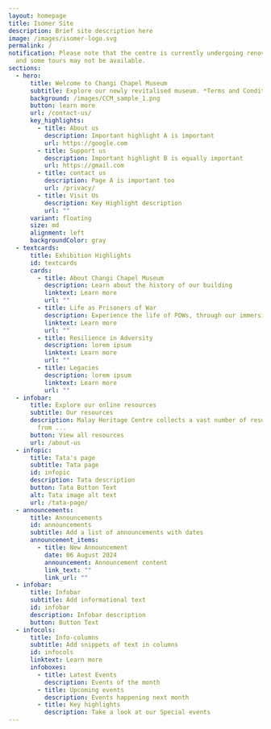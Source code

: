 ```yaml
---
layout: homepage
title: Isomer Site
description: Brief site description here
image: /images/isomer-logo.svg
permalink: /
notification: Please note that the centre is currently undergoing renovations
  and some tours may not be available.
sections:
  - hero:
      title: Welcome to Changi Chapel Museum
      subtitle: Explore our newly revitalised museum. *Terms and Conditions apply.
      background: /images/CCM_sample_1.png
      button: learn more
      url: /contact-us/
      key_highlights:
        - title: About us
          description: Important highlight A is important
          url: https://google.com
        - title: Support us
          description: Important highlight B is equally important
          url: https://gmail.com
        - title: contact us
          description: Page A is important too
          url: /privacy/
        - title: Visit Us
          description: Key Highlight description
          url: ""
      variant: floating
      size: md
      alignment: left
      backgroundColor: gray
  - textcards:
      title: Exhibition Highlights
      id: textcards
      cards:
        - title: About Changi Chapel Museum
          description: Learn about the history of our building
          linktext: Learn more
          url: ""
        - title: Life as Prisoners of War
          description: Experience the life of POWs, through our immersive exhibitions
          linktext: Learn more
          url: ""
        - title: Resilience in Adversity
          description: lorem ipsum
          linktext: Learn more
          url: ""
        - title: Legacies
          description: lorem ipsum
          linktext: Learn more
          url: ""
  - infobar:
      title: Explore our online resources
      subtitle: Our resources
      description: Malay Heritage Centre collects a vast number of resources, spanning
        from ...
      button: View all resources
      url: /about-us
  - infopic:
      title: Tata's page
      subtitle: Tata page
      id: infopic
      description: Tata description
      button: Tata Button Text
      alt: Tata image alt text
      url: /tata-page/
  - announcements:
      title: Announcements
      id: announcements
      subtitle: Add a list of announcements with dates
      announcement_items:
        - title: New Announcement
          date: 06 August 2024
          announcement: Announcement content
          link_text: ""
          link_url: ""
  - infobar:
      title: Infobar
      subtitle: Add informational text
      id: infobar
      description: Infobar description
      button: Button Text
  - infocols:
      title: Info-columns
      subtitle: Add snippets of text in columns
      id: infocols
      linktext: Learn more
      infoboxes:
        - title: Latest Events
          description: Events of the month
        - title: Upcoming events
          description: Events happening next month
        - title: Key highlights
          description: Take a look at our Special events
---
```

